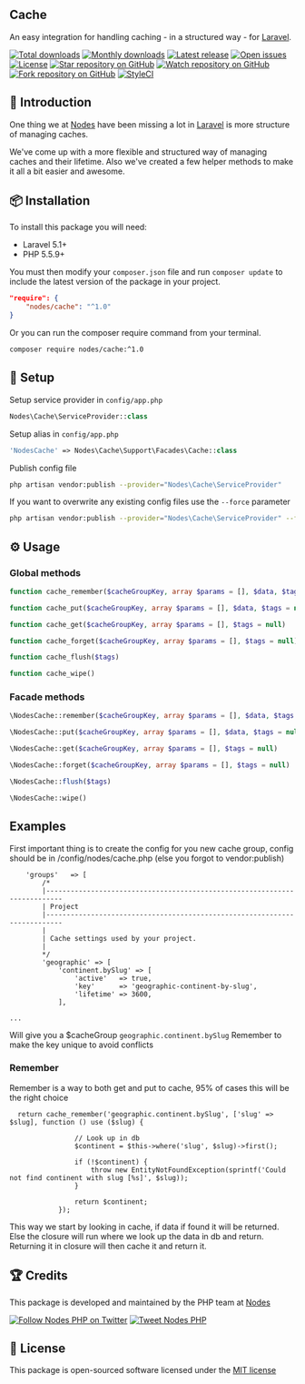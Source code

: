 ## Cache

An easy integration for handling caching - in a structured way - for [Laravel](http://laravel.com/docs).

[![Total downloads](https://img.shields.io/packagist/dt/nodes/cache.svg)](https://packagist.org/packages/nodes/cache)
[![Monthly downloads](https://img.shields.io/packagist/dm/nodes/cache.svg)](https://packagist.org/packages/nodes/cache)
[![Latest release](https://img.shields.io/packagist/v/nodes/cache.svg)](https://packagist.org/packages/nodes/cache)
[![Open issues](https://img.shields.io/github/issues/nodes-php/cache.svg)](https://github.com/nodes-php/cache/issues)
[![License](https://img.shields.io/packagist/l/nodes/cache.svg)](https://packagist.org/packages/nodes/cache)
[![Star repository on GitHub](https://img.shields.io/github/stars/nodes-php/cache.svg?style=social&label=Star)](https://github.com/nodes-php/cache/stargazers)
[![Watch repository on GitHub](https://img.shields.io/github/watchers/nodes-php/cache.svg?style=social&label=Watch)](https://github.com/nodes-php/cache/watchers)
[![Fork repository on GitHub](https://img.shields.io/github/forks/nodes-php/cache.svg?style=social&label=Fork)](https://github.com/nodes-php/cache/network)
[![StyleCI](https://styleci.io/repos/45786070/shield)](https://styleci.io/repos/45786070)

## 📝 Introduction

One thing we at [Nodes](http://nodesagency.com) have been missing a lot in [Laravel](http://laravel.com/docs) is more structure of managing caches.
 
We've come up with a more flexible and structured way of managing caches and their lifetime. Also we've created a few helper methods to make it all a bit easier and awesome.

## 📦 Installation
To install this package you will need:

* Laravel 5.1+
* PHP 5.5.9+

You must then modify your `composer.json` file and run `composer update` to include the latest version of the package in your project.

```json
"require": {
    "nodes/cache": "^1.0"
}
```

Or you can run the composer require command from your terminal.

```bash
composer require nodes/cache:^1.0
```

## 🔧 Setup

Setup service provider in `config/app.php`

```php
Nodes\Cache\ServiceProvider::class
```

Setup alias in `config/app.php`

```php
'NodesCache' => Nodes\Cache\Support\Facades\Cache::class
```

Publish config file

```bash
php artisan vendor:publish --provider="Nodes\Cache\ServiceProvider"
```

If you want to overwrite any existing config files use the `--force` parameter

```bash
php artisan vendor:publish --provider="Nodes\Cache\ServiceProvider" --force
```

## ⚙ Usage

### Global methods

```php
function cache_remember($cacheGroupKey, array $params = [], $data, $tags = null, \Closure $closure = null)
```

```php
function cache_put($cacheGroupKey, array $params = [], $data, $tags = null)
```

```php
function cache_get($cacheGroupKey, array $params = [], $tags = null)
```

```php
function cache_forget($cacheGroupKey, array $params = [], $tags = null)
```

```php
function cache_flush($tags)
```

```php
function cache_wipe()
```

### Facade methods

```php
\NodesCache::remember($cacheGroupKey, array $params = [], $data, $tags = null, \Closure $closure = null)
```

```php
\NodesCache::put($cacheGroupKey, array $params = [], $data, $tags = null)
```

```php
\NodesCache::get($cacheGroupKey, array $params = [], $tags = null)
```

```php
\NodesCache::forget($cacheGroupKey, array $params = [], $tags = null)
```

```php
\NodesCache::flush($tags)
```

```php
\NodesCache::wipe()
```

## Examples

First important thing is to create the config for you new cache group, config should be in /config/nodes/cache.php (else you forgot to vendor:publish)

```
    'groups'   => [
        /*
        |--------------------------------------------------------------------------
        | Project
        |--------------------------------------------------------------------------
        |
        | Cache settings used by your project.
        |
        */
        'geographic' => [
            'continent.bySlug' => [
                'active'   => true,
                'key'      => 'geographic-continent-by-slug',
                'lifetime' => 3600,
            ],

...
```

Will give you a $cacheGroup `geographic.continent.bySlug`
Remember to make the key unique to avoid conflicts

### Remember
Remember is a way to both get and put to cache, 95% of cases this will be the right choice

```
  return cache_remember('geographic.continent.bySlug', ['slug' => $slug], function () use ($slug) {

                // Look up in db
                $continent = $this->where('slug', $slug)->first();

                if (!$continent) {
                    throw new EntityNotFoundException(sprintf('Could not find continent with slug [%s]', $slug));
                }

                return $continent;
            });
```

This way we start by looking in cache, if data if found it will be returned. Else the closure will run where we look up the data in db and return. Returning it in closure will then cache it and return it.



## 🏆 Credits

This package is developed and maintained by the PHP team at [Nodes](http://nodesagency.com)

[![Follow Nodes PHP on Twitter](https://img.shields.io/twitter/follow/nodesphp.svg?style=social)](https://twitter.com/nodesphp) [![Tweet Nodes PHP](https://img.shields.io/twitter/url/http/nodesphp.svg?style=social)](https://twitter.com/nodesphp)

## 📄 License

This package is open-sourced software licensed under the [MIT license](http://opensource.org/licenses/MIT)


